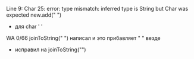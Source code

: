 Line 9: Char 25: error: type mismatch: inferred type is String but Char was expected
new.add(" ")
- для char ' '

WA 0/66
joinToString(" ") написал и это прибавляет " " везде
- исправил на joinToString("")